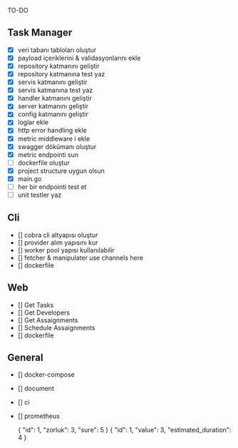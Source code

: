 TO-DO

## Task Manager
- [x] veri tabanı tabloları oluştur
- [x] payload içeriklerini & validasyonlarını ekle
- [x] repository katmanını geliştir
- [x] repository katmanına test yaz
- [x] servis katmanını geliştir
- [x] servis katmanına test yaz
- [x] handler katmanını geliştir
- [x] server katmanını geliştir
- [x] config katmanını geliştir
- [x] loglar ekle
- [x] http error handling ekle
- [x] metric middleware i ekle
- [x] swagger dökümanı oluştur
- [x] metric endpointi sun
- [ ] dockerfile oluştur
- [x] project structure uygun olsun
- [x] main.go
- [ ] her bir endpointi test et
- [ ] unit testler yaz

## Cli
- [] cobra cli altyapısı oluştur
- [] provider alım yapısını kur
- [] worker pool yapısı kullanılabilir
- [] fetcher & manipulater use channels here
- [] dockerfile

## Web
- [] Get Tasks
- [] Get Developers
- [] Get Assaignments
- [] Schedule Assaignments
- [] dockerfile

## General
- [] docker-compose
- [] document
- [] ci
- [] prometheus


    {
        "id": 1,
        "zorluk": 3,
        "sure": 5
    }
    {
        "id": 1,
        "value": 3,
        "estimated_duration": 4
    }